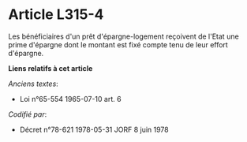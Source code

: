 # Article L315-4

Les bénéficiaires d'un prêt d'épargne-logement reçoivent de l'Etat une prime d'épargne dont le montant est fixé compte tenu
de leur effort d'épargne.

**Liens relatifs à cet article**

_Anciens textes_:

  - Loi n°65-554 1965-07-10 art. 6

_Codifié par_:

  - Décret n°78-621 1978-05-31 JORF 8 juin 1978
